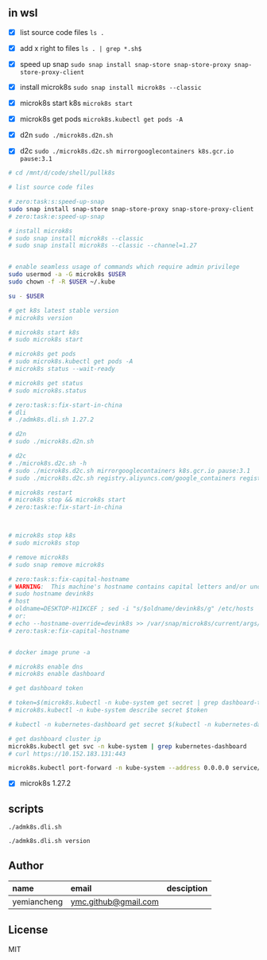 ## in wsl

- [x] list source code files `ls .`
- [x] add x right to files `ls . | grep *.sh$ `

- [x] speed up snap `sudo snap install snap-store snap-store-proxy snap-store-proxy-client`
- [x] install microk8s `sudo snap install microk8s --classic`
- [x] microk8s start k8s `microk8s start`
- [x] microk8s get pods `microk8s.kubectl get pods -A`
- [x] d2n `sudo ./microk8s.d2n.sh`
- [x] d2c `sudo ./microk8s.d2c.sh mirrorgooglecontainers k8s.gcr.io pause:3.1`

```bash
# cd /mnt/d/code/shell/pullk8s

# list source code files

# zero:task:s:speed-up-snap
sudo snap install snap-store snap-store-proxy snap-store-proxy-client
# zero:task:e:speed-up-snap

# install microk8s
# sudo snap install microk8s --classic 
# sudo snap install microk8s --classic --channel=1.27


# enable seamless usage of commands which require admin privilege
sudo usermod -a -G microk8s $USER
sudo chown -f -R $USER ~/.kube

su - $USER

# get k8s latest stable version
# microk8s version

# microk8s start k8s
# sudo microk8s start

# microk8s get pods
# sudo microk8s.kubectl get pods -A
# microk8s status --wait-ready

# microk8s get status
# sudo microk8s.status

# zero:task:s:fix-start-in-china
# dli
# ./admk8s.dli.sh 1.27.2

# d2n 
# sudo ./microk8s.d2n.sh

# d2c
# ./microk8s.d2c.sh -h
# sudo ./microk8s.d2c.sh mirrorgooglecontainers k8s.gcr.io pause:3.1
# sudo ./microk8s.d2c.sh registry.aliyuncs.com/google_containers registry.k8s.io pause:3.7 # microk8s@1.27.2 

# microk8s restart 
# microk8s stop && microk8s start
# zero:task:e:fix-start-in-china



# microk8s stop k8s
# sudo microk8s stop

# remove microk8s
# sudo snap remove microk8s

# zero:task:s:fix-capital-hostname
# WARNING:  This machine's hostname contains capital letters and/or underscores.
# sudo hostname devink8s
# host
# oldname=DESKTOP-H1IKCEF ; sed -i "s/$oldname/devink8s/g" /etc/hosts
# or:
# echo --hostname-override=devink8s >> /var/snap/microk8s/current/args/kubelet
# zero:task:e:fix-capital-hostname


# docker image prune -a

# microk8s enable dns
# microk8s enable dashboard

# get dashboard token

# token=$(microk8s.kubectl -n kube-system get secret | grep dashboard-token | cut -d " " -f1)
# microk8s.kubectl -n kube-system describe secret $token

# kubectl -n kubernetes-dashboard get secret $(kubectl -n kubernetes-dashboard get sa/admin-user -o jsonpath="{.secrets[0].name}") -o go-template="{{.data.token | base64decode}}"

# get dashboard cluster ip
microk8s.kubectl get svc -n kube-system | grep kubernetes-dashboard
# curl https://10.152.183.131:443

microk8s.kubectl port-forward -n kube-system --address 0.0.0.0 service/kubernetes-dashboard 5000:443
```

- [x] microk8s 1.27.2


## scripts

`./admk8s.dli.sh`
```bash
./admk8s.dli.sh version
```


## Author

name|email|desciption
:--|:--|:--
yemiancheng|<ymc.github@gmail.com>||

## License
MIT